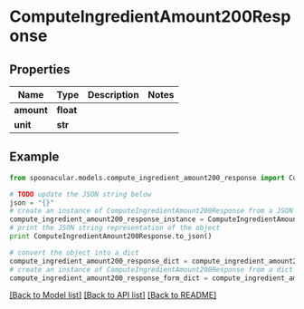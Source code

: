 # ComputeIngredientAmount200Response



## Properties

Name | Type | Description | Notes
------------ | ------------- | ------------- | -------------
**amount** | **float** |  | 
**unit** | **str** |  | 

## Example

```python
from spoonacular.models.compute_ingredient_amount200_response import ComputeIngredientAmount200Response

# TODO update the JSON string below
json = "{}"
# create an instance of ComputeIngredientAmount200Response from a JSON string
compute_ingredient_amount200_response_instance = ComputeIngredientAmount200Response.from_json(json)
# print the JSON string representation of the object
print ComputeIngredientAmount200Response.to_json()

# convert the object into a dict
compute_ingredient_amount200_response_dict = compute_ingredient_amount200_response_instance.to_dict()
# create an instance of ComputeIngredientAmount200Response from a dict
compute_ingredient_amount200_response_form_dict = compute_ingredient_amount200_response.from_dict(compute_ingredient_amount200_response_dict)
```
[[Back to Model list]](../README.md#documentation-for-models) [[Back to API list]](../README.md#documentation-for-api-endpoints) [[Back to README]](../README.md)


